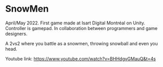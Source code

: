 # SnowMen

April/May 2022.
First game made at Isart Digital Montréal on Unity.
Controller is gamepad.
In collaboration between programmers and game designers.

A 2vs2 where you battle as a snowmen, throwing snowball and even you head.

Youtube link: https://www.youtube.com/watch?v=BHHdgvGMauQ&t=4s
